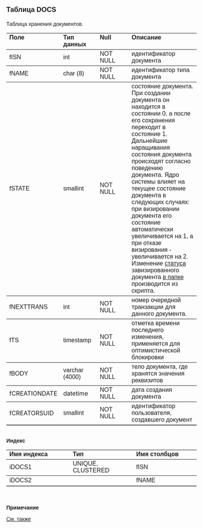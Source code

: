 ﻿<html>
<head>
<title>Таблица DOCS</title>
</head>

<body>

<h1><font size="4" face="Arial">Таблица DOCS</font></h1>

<p><font face="Arial">Таблицa хранения документов.<br>
</font></p>

<table border="1" cellPadding="5" cols="2" frame="below" rules="rows">
<TBODY>
  <tr vAlign="top">
    <td class="label" width="20%"><font face="Arial"><b>Поле</b></font></td>
    <td class="label" width="20%"><font face="Arial"><strong>Тип 
	данных</strong></font></td>
    <td class="label" width="20%"><font face="Arial"><strong>Null</strong></font></td>
    <td class="label" width="40%"><font face="Arial"><strong>Описание</strong></font></td>
  </tr>
  <tr>
    <td width="20%"><font face="Arial">fISN</font></td>
    <td width="20%"><font face="Arial">int </font></td>
    <td width="20%"><font face="Arial">NOT NULL</font></td>
    <td width="40%"><font face="Arial">идентификатор документа</font></td>
  </tr>
  <tr>
    <td width="20%"><font face="Arial">fNAME</font></td>
    <td width="20%"><font face="Arial">char (8)</font></td>
    <td width="20%"><font face="Arial">NOT NULL</font></td>
    <td width="40%"><font face="Arial">идентификатор типа документа</font></td>
  </tr>
  <tr>
    <td width="20%"><font face="Arial">fSTATE</font></td>
    <td width="20%"><font face="Arial">smallint</font></td>
    <td width="20%"><font face="Arial">NOT NULL</font></td>
    <td width="40%"><font face="Arial">состояние документа. При 
	создании документа он находится в состоянии 0, а после его сохранения 
	переходит в состояние 1. Дальнейшие наращивания состояния документа 
	происходят согласно поведению документа. Ядро системы влияет на текущее 
	состояние документа в следующих случаях: при визировании документа его 
	состояние автоматически увеличивается на 1, а при отказе визирования - 
	увеличивается на 2. Изменение <a
    href="Folders.html">статуса</a> завизированного документа <a
    href="Folders.html">в папке</a> производится из скрипта.</font></td>
  </tr>
  <tr>
    <td width="20%"><font face="Arial">fNEXTTRANS</font></td>
    <td width="20%"><font face="Arial">int</font></td>
    <td width="20%"><font face="Arial">NOT NULL</font></td>
    <td width="40%"><font face="Arial">номер очередной транзакции для 
	данного документа.</font></td>
  </tr>
  <tr>
    <td width="20%"><font face="Arial">fTS</font></td>
    <td width="20%"><font face="Arial">timestamp</font></td>
    <td width="20%"><font face="Arial">NOT NULL</font></td>
    <td width="40%"><font face="Arial">отметка времени последнего 
	изменения, применяется для оптимистической блокировки</font></td>
  </tr>
  <tr>
    <td width="20%"><font face="Arial">fBODY</font></td>
    <td width="20%"><font face="Arial">varchar (4000)</font></td>
    <td width="20%"><font face="Arial">NOT NULL</font></td>
    <td width="40%"><font face="Arial">тело документа, где хранятся 
	значения реквизитов</font></td>
  </tr>
  <tr>
    <td width="20%">fCREATIONDATE</td>
    <td width="20%">datetime</td>
    <td width="20%"><font face="Arial">NOT NULL</font></td>
    <td width="40%"><font face="Arial">дата создания документа</font></td>
  </tr>
  <tr>
    <td width="20%">fCREATORSUID</td>
    <td width="20%"><font face="Arial">smallint</font></td>
    <td width="20%"><font face="Arial">NOT NULL</font></td>
    <td width="40%"><font face="Arial">идентификатор пользователя, 
	создавшего документ</font></td>
  </tr>
</TBODY>
</table>

<p class="label"><font face="Arial"><b><br>
Индекс</b></font></p>

<table border="1" cellPadding="5" cols="2" frame="below" rules="rows">
  <tr vAlign="top">
    <td class="label" width="33%"><font face="Arial"><b>Имя индекса</b></font></td>
    <td class="label" width="33%"><font face="Arial"><strong>Тип </strong></font></td>
    <td class="label" width="33%"><font face="Arial"><strong>Имя 
	столбцов</strong></font></td>
  </tr>
  <tr>
    <td width="33%"><font face="Arial">iDOCS1</font></td>
    <td width="33%"><font face="Arial">UNIQUE,&nbsp; CLUSTERED</font></td>
    <td width="33%"><font face="Arial">fISN</font></td>
  </tr>
  <tr>
    <td width="33%"><font face="Arial">iDOCS2</font></td>
    <td width="33%">&nbsp;</td>
    <td width="33%"><font face="Arial">fNAME</font></td>
  </tr>
</table>

<p class="label"><font face="Arial"><b><br>
<br>
Примечание</b></font></p>

<p class="label"><font face="Arial"><a href="database_scheme.html">См. 
также</a></font></p>
</body>
</html>

